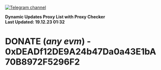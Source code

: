 [![Telegram channel](https://img.shields.io/endpoint?url=https://runkit.io/damiankrawczyk/telegram-badge/branches/master?url=https://t.me/n4z4v0d)](https://t.me/n4z4v0d) 

**Dynamic Updates Proxy List with Proxy Checker**  
**Last Updated: 19.12.23 01:32**

# DONATE (_any evm_) - 0xDEADf12DE9A24b47Da0a43E1bA70B8972F5296F2
